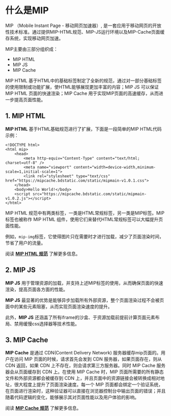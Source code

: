# 什么是MIP

MIP （Mobile Instant Page - 移动网页加速器）,  是一套应用于移动网页的开放性技术标准。通过提供MIP-HTML规范、MIP-JS运行环境以及MIP-Cache页面缓存系统，实现移动网页加速。


MIP主要由三部分组织成：

- MIP HTML
- MIP JS
- MIP Cache

MIP HTML 基于HTML中的基础标签制定了全新的规范，通过对一部分基础标签的使用限制或功能扩展，使HTML能够展现更加丰富的内容；MIP JS 可以保证 MIP HTML 页面的快速渲染；MIP Cache 用于实现MIP页面的高速缓存，从而进一步提高页面性能。

## 1. MIP HTML

**MIP HTML** 基于HTML基础规范进行了扩展，下面是一段简单的MIP HTML代码示例：

```
<!DOCTYPE html>
<html mip>
    <head>
        <meta http-equiv="Content-Type" content="text/html; charset=utf-8" />
        <meta name="viewport" content="width=device-width,minimum-scale=1,initial-scale=1">
        <link rel="stylesheet" type="text/css" href="https://mipcache.bdstatic.com/static/mipmain-v1.0.1.css">
    </head>
    <body>Hello World!</body>
    <script src="https://mipcache.bdstatic.com/static/mipmain-v1.0.2.js"></script>   
</html>
```

MIP HTML 规范中有两类标签，一类是HTML常规标签，另一类是MIP标签。MIP标签也被称作 MIP HTML 组件，使用它们来替代HTML常规标签可以大幅提升页面性能。

例如，`mip-img`标签，它使得图片只在需要时才进行加载，减少了页面渲染时间，节省了用户的流量。

阅读 [**MIP HTML 规范**](http://mip.baidu.com/#./docs/3-tech/1-mip-html.md) 了解更多信息。

## 2. MIP JS

**MIP JS** 用于管理资源的加载，并支持上述MIP标签的使用，从而确保页面的快速渲染，提高页面各方面的性能。

**MIP JS** 最显著的优势是能够异步加载所有外部资源，整个页面渲染过程不会被页面中的某些元素阻塞，从而实现页面渲染速度的提升。

此外，**MIP JS** 还涵盖了所有iframe的沙盒、于资源加载前提前计算页面元素布局、禁用缓慢css选择器等技术性能。

## 3. MIP Cache

**MIP Cache** 是通过 CDN(Content Delivery Network) 服务器缓存mip页面的。用户在访问 MIP 页面的时候，请求首先会发到 CDN 服务器，如果页面存在，则从 CDN 返回，如果 CDN 上不存在，则会请求第三方服务器。同时 MIP Cache 服务器会从页面缓存到 CDN 上。在使用 MIP Cache 时，MIP 页面所需要的所有静态文件和外部资源都会被缓存到 CDN 上，并且页面中的资源链接会被转换成相对地址，很大程度上提升了页面渲染速度。每一个 MIP 页面都会绑定一个验证系统，在页面进行渲染时，这种验证器可以直接在浏览器控制台中输出页面的错误；并且随着代码逻辑的变化，能够展示其对页面性能以及用户体验的影响。

<!-- **MIP Cache** 通过缓存MIP页面的内容实现页面加速。当页面被访问时，已被 MIP Cache 缓存内容将并直接展现，剩余内容再向服务器发送请求。

在使用MIP Cache 时，所有的静态文件和外部资源都将被缓存并转换为相对地址，每一个MIP页面都会绑定一个验证器，在页面进行渲染时，这种验证器可以直接在浏览器控制台中输出页面错误；随着代码逻辑的变化，其对页面性能以及用户体验的影响也将被同步展示。 -->

阅读 [**MIP Cache 规范**](http://mip.baidu.com/#./docs/3-tech/2-mip-cache.md) 了解更多信息。

